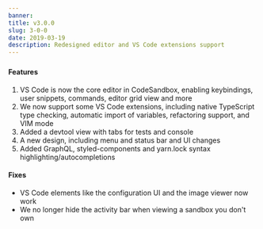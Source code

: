 ```yaml
---
banner:
title: v3.0.0
slug: 3-0-0
date: 2019-03-19
description: Redesigned editor and VS Code extensions support
---
```


### 

#### Features

1. VS Code is now the core editor in CodeSandbox, enabling keybindings, user snippets, commands, 
editor grid view and more
2. We now support some VS Code extensions, including native TypeScript type checking, automatic 
import of variables, refactoring support, and VIM mode
3. Added a devtool view with tabs for tests and console
4. A new design, including menu and status bar and UI changes
5. Added GraphQL, styled-components and yarn.lock syntax highlighting/autocompletions

#### Fixes

- VS Code elements like the configuration UI and the image viewer now work
- We no longer hide the activity bar when viewing a sandbox you don't own